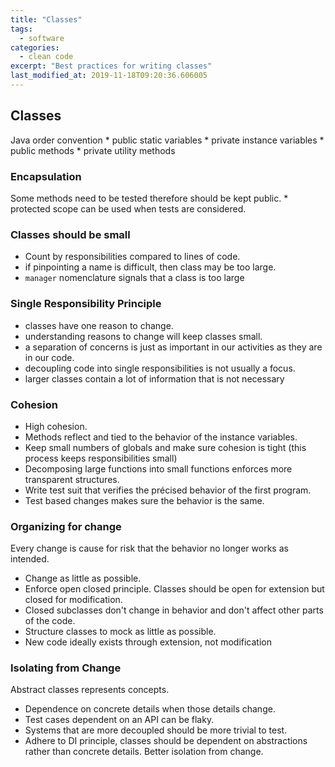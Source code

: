 ```yaml
---
title: "Classes"
tags:
  - software
categories:
  - clean code
excerpt: "Best practices for writing classes"
last_modified_at: 2019-11-18T09:20:36.606005
---
```

## Classes
Java order convention
	* public static variables
	* private instance variables
	* public methods
		* private utility methods

### Encapsulation 
Some methods need to be tested therefore should be kept public.
	* protected scope can be used when tests are considered.

### Classes should be small
* Count by responsibilities compared to lines of code.
* if pinpointing a name is difficult, then class may be too large.
* `manager` nomenclature signals that a class is too large

### Single Responsibility Principle
* classes have one reason to change.
* understanding reasons to change will keep classes small.
* a separation of concerns is just as important in our activities as they are in our code.
* decoupling code into single responsibilities is not usually a focus.
* larger classes contain a lot of information that is not necessary 

### Cohesion
* High cohesion. 
* Methods reflect and tied to the behavior of the instance variables.
* Keep small numbers of globals and make sure cohesion is tight (this process keeps responsibilities small)
* Decomposing large functions into small functions enforces more transparent structures.
* Write test suit that verifies the précised behavior of the first program.
* Test based changes makes sure the behavior is the same.
 
### Organizing for change
 Every change is cause for risk that the behavior no longer works as intended.
 * Change as little as possible. 
 * Enforce open closed principle. Classes should be open for extension but closed for modification.
 * Closed subclasses don't change in behavior and don't affect other parts of the code.
 * Structure classes to mock as little as possible.
 * New code ideally exists through extension, not modification

### Isolating from Change
Abstract classes represents concepts.
* Dependence on concrete details when those details change. 
* Test cases dependent on an API can be flaky. 
* Systems that are more decoupled should be more trivial to test.
* Adhere to DI principle, classes should be dependent on abstractions rather than concrete details. Better isolation from change.
